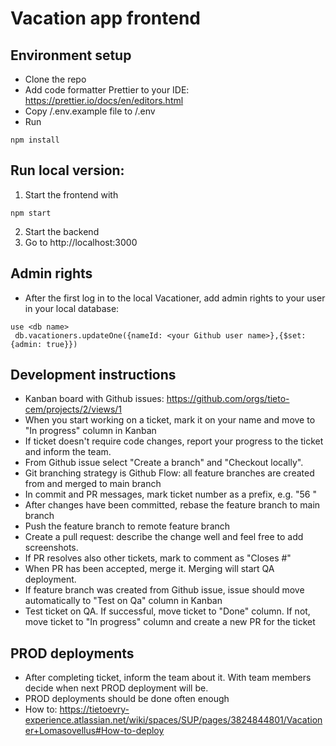 # Vacation app frontend

## Environment setup
* Clone the repo
* Add code formatter Prettier to your IDE: https://prettier.io/docs/en/editors.html
* Copy /.env.example file to /.env
* Run
```
npm install
```

## Run local version:
1. Start the frontend with
```
npm start
```
2. Start the backend 
3. Go to http://localhost:3000

## Admin rights
* After the first log in to the local Vacationer, add admin rights to your user in your local database:
```
use <db name>
 db.vacationers.updateOne({nameId: <your Github user name>},{$set: {admin: true}})
```

## Development instructions
* Kanban board with Github issues: https://github.com/orgs/tieto-cem/projects/2/views/1
* When you start working on a ticket, mark it on your name and move to "In progress" column in Kanban
* If ticket doesn't require code changes, report your progress to the ticket and inform the team.
* From Github issue select "Create a branch" and "Checkout locally".
* Git branching strategy is Github Flow: all feature branches are created from and merged to main branch
* In commit and PR messages, mark ticket number as a prefix, e.g. "56 <description>"
* After changes have been committed, rebase the feature branch to main branch
* Push the feature branch to remote feature branch
* Create a pull request: describe the change well and feel free to add screenshots.
* If PR resolves also other tickets, mark to comment as "Closes #<ticket number>"
* When PR has been accepted, merge it. Merging will start QA deployment.
* If feature branch was created from Github issue, issue should move automatically to "Test on Qa" column in Kanban
* Test ticket on QA. If successful, move ticket to "Done" column. If not, move ticket to "In progress" column and create a new PR for the ticket

## PROD deployments
* After completing ticket, inform the team about it. With team members decide when next PROD deployment will be.
* PROD deployments should be done often enough
* How to: https://tietoevry-experience.atlassian.net/wiki/spaces/SUP/pages/3824844801/Vacationer+Lomasovellus#How-to-deploy